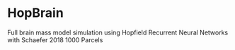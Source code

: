 # HopBrain
Full brain mass model simulation using Hopfield Recurrent Neural Networks with Schaefer 2018 1000 Parcels
